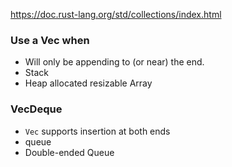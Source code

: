 <https://doc.rust-lang.org/std/collections/index.html>

### Use a Vec when

- Will only be appending to (or near) the end.
- Stack
- Heap allocated resizable Array

### VecDeque

- `Vec` supports insertion at both ends
- queue
- Double-ended Queue
